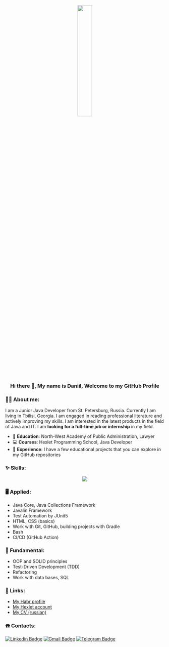 <div align="center">
  <img width="30%" src="https://i.pinimg.com/originals/70/80/4f/70804f7e25b11f29db904f2fa7b4cd9d.gif"  />
</div>

<h3 align="center"> Hi there 👋, My name is Daniil, Welcome to my GitHub Profile<br/> </h3> 

### 👨‍💻 About me:

I am a Junior Java Developer from St. Petersburg, Russia. Currently I am living in Tbilisi, Georgia. I am engaged in reading professional literature and actively improving my skills. I am interested in the latest products in the field of Java and IT. I am **looking for a full-time job or internship** in my field.

* 📝 **Education**: North-West Academy of Public Administration, Lawyer
* 💻 **Courses**: Hexlet Programming School, Java Developer
* 💼 **Experience**: I have a few educational projects that you can explore in my GitHub repositories

### ✨ Skills:

<p align="center">
  <a href="https://skillicons.dev">
    <img src="https://skillicons.dev/icons?i=java,idea,gradle,git,github,postgres,bash,html,css" />
  </a>
</p>

### 🖥 Applied:

* Java Core, Java Collections Framework
* Javalin Framework
* Test Automation by JUnit5
* HTML, CSS (basics)
* Work with Git, GitHub, building projects with Gradle
* Bash
* CI/CD (GitHub Action)

### 🏫 Fundamental:

* OOP and SOLID principles
* Test-Driven Development (TDD)
* Refactoring
* Work with data bases, SQL

### 📄 Links:

* [My Habr profile](https://career.habr.com/daniildefacto)
* [My Hexlet account](https://ru.hexlet.io/u/daniildefacto)
* [My CV (russian)](https://cv.hexlet.io/ru/resumes/3102)

### ☎️ Contacts:

[![Linkedin Badge](https://img.shields.io/badge/LinkedIn-0077B5?style=for-the-badge&logo=linkedin&logoColor=white)](https://www.linkedin.com/in/daniil-martynov-java-developer/) [![Gmail Badge](https://img.shields.io/badge/GMAIL-D14836?style=for-the-badge&logo=gmail&logoColor=white)](mailto:defactodaniil@gmail.com) [![Telegram Badge](https://img.shields.io/badge/Telegram-26A5E4.svg?style=for-the-badge&logo=Telegram&logoColor=white)](https://t.me/DaniilDeFacto)
